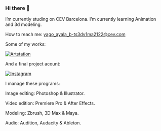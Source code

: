 ### Hi there 👋

I’m currently studing on CEV Barcelona. I’m currently learning Animation and 3d modeling.

 How to reach me: yago_ayala_b-ts3dv1ma2122@cev.com
 
 Some of my works:
 
[![Artstation](https://img.shields.io/badge/Artstation-@YagoAyalaGuerra-0590DB?style=for-the-badge&logo=artstation&logoColor=blue&labelColor=000000)](https://www.artstation.com/yagoayalaguerra7)
 
 And a final project acount: 

[![Instagram](https://img.shields.io/badge/Instagram-@silayastudios-E4405F?style=for-the-badge&logo=instagram&logoColor=pink&labelColor=101010)](https://www.instagram.com/silayastudios/?hl=es)
 
 I manage these programs:
 
Image editing: Photoshop & Illustrator.
                                        
Video edition: Premiere Pro & After Effects.

Modeling: Zbrush, 3D Max & Maya.

Audio: Audition, Audacity & Ableton.
 
